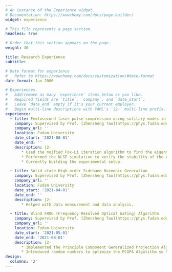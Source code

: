 ```yaml
---
# An instance of the Experience widget.
# Documentation: https://wowchemy.com/docs/page-builder/
widget: experience

# This file represents a page section.
headless: true

# Order that this section appears on the page.
weight: 40

title: Research Experience
subtitle:

# Date format for experience
#   Refer to https://wowchemy.com/docs/customization/#date-format
date_format: Jan 2006

# Experiences.
#   Add/remove as many `experience` items below as you like.
#   Required fields are `title`, `company`, and `date_start`.
#   Leave `date_end` empty if it's your current employer.
#   Begin multi-line descriptions with YAML's `|2-` multi-line prefix.
experience:
  - title: Femtosecond laser pulse compression using solitary modes in nonlinear multi-pass cell
    company: Supervised by Prof. [Zhensheng Tao](https://phys.fudan.edu.cn/16/4b/c7605a136779/page.htm)
    company_url: ''
    location: Fudan University
    date_start: '2021-08-01'
    date_end: ''
    description: |2-
       * Used the moified Fox-Li iteration algorithm to find the eigenmodes of nonliear multi-pass cell with Kerr media.
       * Performed the NLSE simulation to verify the stability of the eigenmodes, i.e., the formation of soliton and its stability.
       * Currently building the experimental setup.

  - title: Solid state High-order Sideband Harmonic Generation
    company: Supervised by Prof. [Zhensheng Tao](https://phys.fudan.edu.cn/16/4b/c7605a136779/page.htm)
    company_url: ''
    location: Fudan University
    date_start: '2021-04-01'
    date_end: ''
    description: |2-
       * Helped with data measurement and data analysis.

  - title: Blind FROG (Frequency Resolved Optical Gating) Algorithm
    company: Supervised by Prof. [Zhensheng Tao](https://phys.fudan.edu.cn/16/4b/c7605a136779/page.htm)
    company_url: ''
    location: Fudan University
    date_start: '2021-05-01'
    date_end: '2021-08-01'
    description: |2-
       * Implemented the Principle Component Generalized Projection Algorithm (PCGPA) and Ptychographic algorithm for Blind FROG.
       * Introduced ramdom numbers to optimize the PCGPA Algotithm so that it's suitable for Blind FROG problems.
design:
  columns: '2'
---
```

